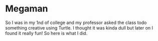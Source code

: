 # Megaman
So I was in my 1nd of college and my professor asked the class todo something creative using Turtle. 
I thought it was kinda dull but later on I found it really fun!
So here is what I did.
